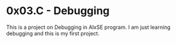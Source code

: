 # 0x03.C - Debugging
This is a project on Debugging in AlxSE program. I am just learning debugging and this is my first project. 
